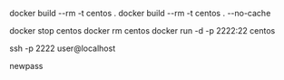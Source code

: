docker build --rm -t centos .
 docker build --rm -t centos . --no-cache


docker stop centos
docker rm centos
docker run -d -p 2222:22 centos

ssh -p 2222 user@localhost

newpass

